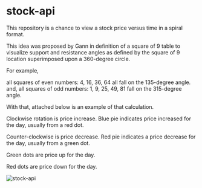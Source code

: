 # stock-api

This repository is a chance to view a stock price versus time in a spiral format.

This idea was proposed by Gann in definition of a square of 9 table to visualize support and resistance angles as defined by the square of 9 location superimposed upon a 360-degree circle.

For example,

  all squares of even numbers: 4, 16, 36, 64 all fall on the 135-degree angle.
and,
  all squares of odd numbers:  1, 9, 25, 49, 81 fall on the 315-degree angle.

With that, attached below is an example of that calculation.

Clockwise rotation is price increase. Blue pie indicates price increased for the day, usually from a red dot.

Counter-clockwise is price decrease.  Red pie indicates a price decrease for the day, usually from a green dot.

Green dots are price up for the day.

Red dots are price down for the day.


![stock-api](https://user-images.githubusercontent.com/89032071/166616575-2ece129b-2617-4fda-bed5-14b2468b8c8b.png)
